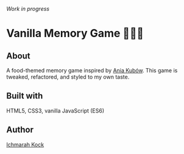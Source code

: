 *Work in progress*  

# Vanilla Memory Game 🍟🥤🍔

## About  
A food-themed memory game inspired by [Ania Kubów](https://www.youtube.com/watch?v=tjyDOHzKN0w). This game is tweaked, refactored, and styled to my own taste. 

## Built with  
HTML5, CSS3, vanilla JavaScript (ES6)

## Author
[Ichmarah Kock](https://www.linkedin.com/in/ichmarah/)